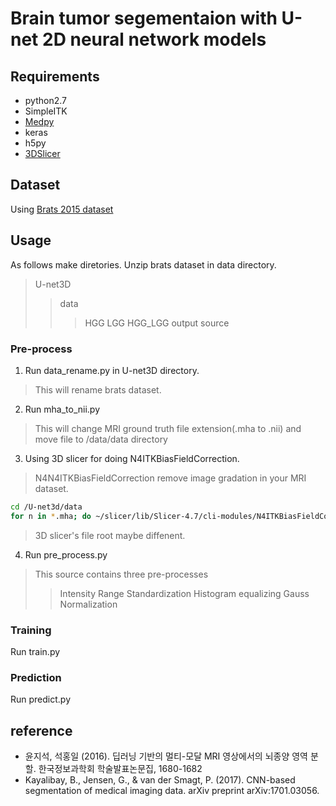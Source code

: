 # Brain tumor segementaion with U-net 2D neural network models
## Requirements
* python2.7
* SimpleITK
* [Medpy](http://loli.github.io/medpy/)
* keras
* h5py
* [3DSlicer](https://www.slicer.org/)

## Dataset
Using [Brats 2015 dataset](https://www.smir.ch/BRATS/Start2015)

## Usage
As follows make diretories.
Unzip brats dataset in data directory.

> U-net3D
>> data
>>> HGG
>>> LGG
>>> HGG_LGG
>> output
>> source

### Pre-process
1. Run data_rename.py in U-net3D directory.
> This will rename brats dataset.

2. Run mha_to_nii.py
> This will change MRI ground truth file extension(.mha to .nii) and move file to /data/data directory

3. Using 3D slicer for doing N4ITKBiasFieldCorrection.
> N4N4ITKBiasFieldCorrection remove image gradation in your MRI dataset.

```bash
cd /U-net3d/data
for n in *.mha; do ~/slicer/lib/Slicer-4.7/cli-modules/N4ITKBiasFieldCorrection "./$n" ./data/"${n%.mha}.nii"; done
```
> 3D slicer's file root maybe diffenent.

4. Run pre_process.py
> This source contains three pre-processes
>> Intensity Range Standardization
>> Histogram equalizing
>> Gauss Normalization

### Training
Run train.py

### Prediction
Run predict.py

## reference
* 윤지석, 석홍일 (2016). 딥러닝 기반의 멀티-모달 MRI 영상에서의 뇌종양 영역 분할. 한국정보과학회 학술발표논문집, 1680-1682
* Kayalibay, B., Jensen, G., & van der Smagt, P. (2017). CNN-based segmentation of medical imaging data. arXiv preprint arXiv:1701.03056.
